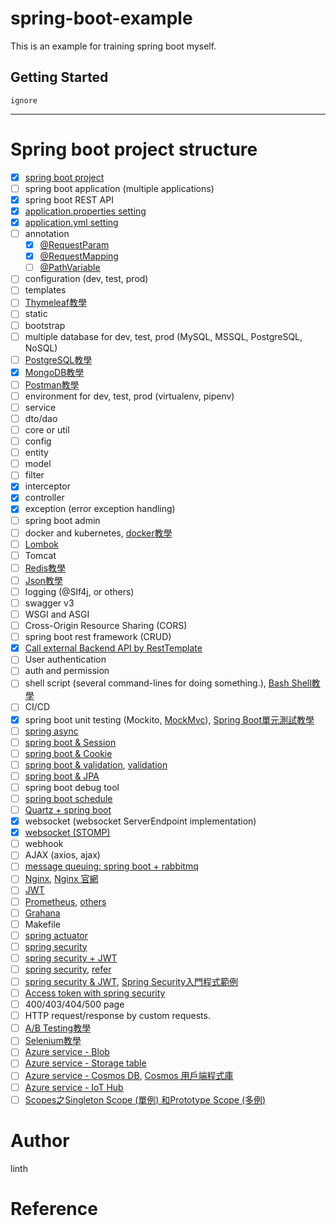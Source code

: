 # spring-boot-example
This is an example for training spring boot myself.

## Getting Started
`ignore`

---
# Spring boot project structure
- [x] [spring boot project](https://spring.io/quickstart)
- [ ] spring boot application (multiple applications)
- [x] spring boot REST API
- [x] [application.properties setting](https://ithelp.ithome.com.tw/articles/10277666)
- [x] [application.yml setting](https://medium.com/learning-from-jhipster/8-spring-boot%E7%9A%84properties%E8%88%87profile-8cab3cd06856)
- [ ] annotation
    - [x] [@RequestParam](https://matthung0807.blogspot.com/2021/04/spring-mvc-requestparam-url.html)
    - [x] [@RequestMapping](https://matthung0807.blogspot.com/2021/01/spring-web-requestmapping-optional-pathvariable-api.html)
    - [ ] [@PathVariable](https://ithelp.ithome.com.tw/articles/10159679)
- [ ] configuration (dev, test, prod)
- [ ] templates
- [ ] [Thymeleaf教學](https://tw511.com/10/113/3390.html)
- [ ] static
- [ ] bootstrap
- [ ] multiple database for dev, test, prod (MySQL, MSSQL, PostgreSQL, NoSQL)
- [ ] [PostgreSQL教學](https://tw511.com/18/145/4235.html)
- [x] [MongoDB教學](https://tw511.com/18/141/4072.html)
- [ ] [Postman教學](https://ithelp.ithome.com.tw/articles/10227737)
- [ ] environment for dev, test, prod (virtualenv, pipenv)
- [ ] service
- [ ] dto/dao
- [ ] core or util
- [ ] config
- [ ] entity
- [ ] model
- [ ] filter
- [x] interceptor
- [x] controller
- [x] exception (error exception handling)
- [ ] spring boot admin
- [ ] docker and kubernetes, [docker教學](https://tw511.com/5/55/1709.html)
- [ ] [Lombok](https://morosedog.gitlab.io/springboot-20190322-springboot12/)
- [ ] Tomcat
- [ ] [Redis教學](https://tw511.com/18/146/4288.html)
- [ ] [Json教學](https://tw511.com/6/69/2180.html)
- [ ] logging (@Slf4j, or others)
- [ ] swagger v3
- [ ] WSGI and ASGI
- [ ] Cross-Origin Resource Sharing (CORS)
- [ ] spring boot rest framework (CRUD)
- [x] [Call external Backend API by RestTemplate](https://howtodoinjava.com/spring-boot2/resttemplate/spring-restful-client-resttemplate-example/)
- [ ] User authentication
- [ ] auth and permission 
- [ ] shell script (several command-lines for doing something.), [Bash Shell教學](https://tw511.com/24/248/9101.html)
- [ ] CI/CD
- [x] spring boot unit testing (Mockito, [MockMvc](https://ithelp.ithome.com.tw/articles/10281055)), [Spring Boot單元測試教學](https://tw511.com/a/01/31070.html)
- [ ] [spring async](https://ithelp.ithome.com.tw/articles/10278638)
- [ ] [spring boot & Session](https://ithelp.ithome.com.tw/articles/10277283)
- [ ] [spring boot & Cookie](https://ithelp.ithome.com.tw/articles/10277250)
- [ ] [spring boot & validation](https://ithelp.ithome.com.tw/articles/10275699), [validation](https://chikuwa-tech-study.blogspot.com/2021/05/spring-boot-request-body-validation.html)
- [ ] [spring boot & JPA](https://ithelp.ithome.com.tw/articles/10273243)
- [ ] spring boot debug tool
- [ ] [spring boot schedule](https://ithelp.ithome.com.tw/articles/10278167)
- [ ] [Quartz + spring boot](https://dzone.com/articles/adding-quartz-to-spring-boot)
- [x] websocket (websocket ServerEndpoint implementation)
- [x] [websocket (STOMP)](https://www.youtube.com/watch?v=XY5CUuE6VOk)
- [ ] webhook
- [ ] AJAX (axios, ajax)
- [ ] [message queuing: spring boot + rabbitmq](https://www.tpisoftware.com/tpu/articleDetails/2116)
- [ ] [Nginx](https://tw511.com/12/121/3603.html), [Nginx 官網](https://www.nginx.com/)
- [ ] [JWT](https://ithelp.ithome.com.tw/articles/10280355)
- [ ] [Prometheus](http://samchu.logdown.com/posts/7338062-springboot2-new-features-integrate-with-prometheus), [others](http://samchu.logdown.com/posts/7805002-springboot-how-to-join-prometheus-and-grafana-monitoring)
- [ ] [Grahana](http://samchu.logdown.com/posts/7805002-springboot-how-to-join-prometheus-and-grafana-monitoring)
- [ ] Makefile
- [ ] [spring actuator](https://ithelp.ithome.com.tw/articles/10281388)
- [ ] [spring security](https://ithelp.ithome.com.tw/articles/10279271)
- [ ] [spring security + JWT](https://iter01.com/528800.html)
- [ ] [spring security](https://ithelp.ithome.com.tw/articles/10279271), [refer](https://chikuwa-tech-study.blogspot.com/2021/06/spring-boot-security-authentication-and-authorization.html)
- [ ] [spring security & JWT](https://chikuwa-tech-study.blogspot.com/2021/06/spring-boot-username-password-authentication-and-jwt.html), [Spring Security入門程式範例](https://tw511.com/20/237/8824.html)
- [ ] [Access token with spring security](https://chikuwa-tech-study.blogspot.com/2021/06/spring-boot-obtain-user-identity-from-token.html)
- [ ] 400/403/404/500 page
- [ ] HTTP request/response by custom requests.
- [ ] [A/B Testing教學](https://tw511.com/6/69/2180.html)
- [ ] [Selenium教學](https://tw511.com/8/97/2977.html)
- [ ] [Azure service - Blob](https://docs.microsoft.com/zh-tw/azure/storage/blobs/storage-quickstart-blobs-java?tabs=powershell)
- [ ] [Azure service - Storage table](https://docs.microsoft.com/en-us/java/api/overview/azure/data-tables-readme?view=azure-java-stable)
- [ ] [Azure service - Cosmos DB](https://docs.microsoft.com/zh-tw/azure/cosmos-db/sql/sql-api-java-application), [Cosmos 用戶端程式庫](https://docs.microsoft.com/zh-tw/azure/developer/java/spring-framework/how-to-guides-spring-data-cosmosdb)
- [ ] [Azure service - IoT Hub](https://docs.microsoft.com/zh-tw/azure/iot-hub/iot-hub-java-java-c2d)
- [ ] [Scopes之Singleton Scope (單例) 和Prototype Scope (多例)](https://www.gushiciku.cn/pl/2UoZ/zh-tw)

# Author
linth

# Reference
